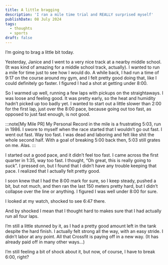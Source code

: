 ```yaml
---
title: A little bragging
description: 'I ran a mile time trial and REALLY surprised myself'
publishDate: 08 July 2024
tags:
  - thoughts
  - sports
draft: false
---
```


I’m going to brag a little bit today.

Yesterday, Janice and I went to a very nice track at a nearby middle school. (It was kind of amazing for a middle school track, actually). I wanted to run a mile for time just to see how I would do. A while back, I had run a time of 9:17 on the course around my gym, and I felt pretty good doing that, like I could definitely go faster. I figured I had a shot at getting under 8:00.

So I warmed up well, running a few laps with pickups on the straightaways. I was loose and feeling good. It was pretty early, so the heat and humidity hadn’t picked up too badly yet. I wanted to start out a little slower than 2:00 for the first lap, just over the 8:00 pace, because going out too fast, as opposed to just fast enough, is not good.

:::note[My Mile PR]
My Personal Record in the mile is a frustrating 5:03, run in 1986. I swore to myself when the race started that I wouldn’t go out fast. I went out fast. Way too fast. I was dead and laboring and felt like shit the whole second half. With a goal of breaking 5:00 back then, 5:03 still grates on me. Alas.
:::

I started out a good pace, and it didn’t feel too fast. I came across the first quarter in 1:35, way too fast. I thought, “Oh great, this is really going to suck”. I pressed on, but I found that I didn’t have any trouble keeping that pace. I realized that I actually felt pretty good.

I soon knew that I had the 8:00 mark for sure, so I keep steady, pushed a bit, but not much, and then ran the last 150 meters pretty hard, but I didn’t collapse over the line or anything. I figured I was well under 8:00 for sure.

I looked at my watch, shocked to see 6:47 there.

And by shocked I mean that I thought hard to makes sure that I had actually run all four laps.

I’m still a little stunned by it, as I had a pretty good amount left in the tank despite the hard finish. I actually felt strong all the way, with an easy stride. I didn’t labor at any point. All that Crossfit is paying off in a new way. (It has already paid off in many other ways…)

I’m still feeling a bit of shock about it, but now, of course, I have to break 6:00, right?
